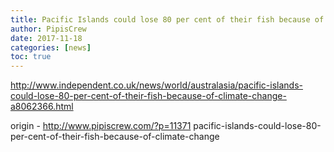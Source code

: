 ```yaml
---
title: Pacific Islands could lose 80 per cent of their fish because of climate change
author: PipisCrew
date: 2017-11-18
categories: [news]
toc: true
---
```


http://www.independent.co.uk/news/world/australasia/pacific-islands-could-lose-80-per-cent-of-their-fish-because-of-climate-change-a8062366.html

origin - http://www.pipiscrew.com/?p=11371 pacific-islands-could-lose-80-per-cent-of-their-fish-because-of-climate-change
